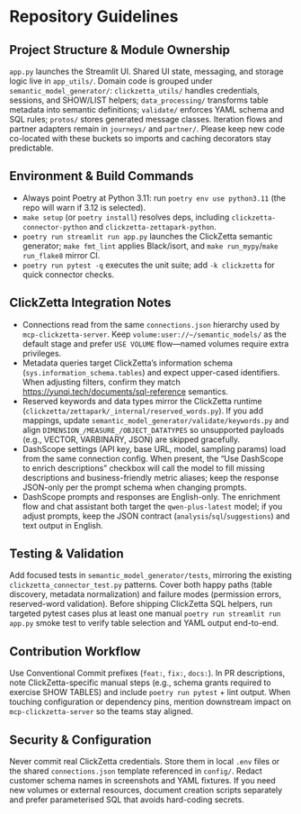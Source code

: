 # Repository Guidelines

## Project Structure & Module Ownership
`app.py` launches the Streamlit UI. Shared UI state, messaging, and storage logic live in `app_utils/`. Domain code is grouped under `semantic_model_generator/`: `clickzetta_utils/` handles credentials, sessions, and SHOW/LIST helpers; `data_processing/` transforms table metadata into semantic definitions; `validate/` enforces YAML schema and SQL rules; `protos/` stores generated message classes. Iteration flows and partner adapters remain in `journeys/` and `partner/`. Please keep new code co-located with these buckets so imports and caching decorators stay predictable.

## Environment & Build Commands
- Always point Poetry at Python 3.11: run `poetry env use python3.11` (the repo will warn if 3.12 is selected).
- `make setup` (or `poetry install`) resolves deps, including `clickzetta-connector-python` and `clickzetta-zettapark-python`.
- `poetry run streamlit run app.py` launches the ClickZetta semantic generator; `make fmt_lint` applies Black/isort, and `make run_mypy`/`make run_flake8` mirror CI.
- `poetry run pytest -q` executes the unit suite; add `-k clickzetta` for quick connector checks.

## ClickZetta Integration Notes
- Connections read from the same `connections.json` hierarchy used by `mcp-clickzetta-server`. Keep `volume:user://~/semantic_models/` as the default stage and prefer `USE VOLUME` flow—named volumes require extra privileges.
- Metadata queries target ClickZetta’s information schema (`sys.information_schema.tables`) and expect upper-cased identifiers. When adjusting filters, confirm they match https://yunqi.tech/documents/sql-reference semantics.
- Reserved keywords and data types mirror the ClickZetta runtime (`clickzetta/zettapark/_internal/reserved_words.py`). If you add mappings, update `semantic_model_generator/validate/keywords.py` and align `DIMENSION_/MEASURE_/OBJECT_DATATYPES` so unsupported payloads (e.g., VECTOR, VARBINARY, JSON) are skipped gracefully.
- DashScope settings (API key, base URL, model, sampling params) load from the same connection config. When present, the “Use DashScope to enrich descriptions” checkbox will call the model to fill missing descriptions and business-friendly metric aliases; keep the response JSON-only per the prompt schema when changing prompts.
- DashScope prompts and responses are English-only. The enrichment flow and chat assistant both target the `qwen-plus-latest` model; if you adjust prompts, keep the JSON contract (`analysis`/`sql`/`suggestions`) and text output in English.

## Testing & Validation
Add focused tests in `semantic_model_generator/tests`, mirroring the existing `clickzetta_connector_test.py` patterns. Cover both happy paths (table discovery, metadata normalization) and failure modes (permission errors, reserved-word validation). Before shipping ClickZetta SQL helpers, run targeted pytest cases plus at least one manual `poetry run streamlit run app.py` smoke test to verify table selection and YAML output end-to-end.

## Contribution Workflow
Use Conventional Commit prefixes (`feat:`, `fix:`, `docs:`). In PR descriptions, note ClickZetta-specific manual steps (e.g., schema grants required to exercise SHOW TABLES) and include `poetry run pytest` + lint output. When touching configuration or dependency pins, mention downstream impact on `mcp-clickzetta-server` so the teams stay aligned.

## Security & Configuration
Never commit real ClickZetta credentials. Store them in local `.env` files or the shared `connections.json` template referenced in `config/`. Redact customer schema names in screenshots and YAML fixtures. If you need new volumes or external resources, document creation scripts separately and prefer parameterised SQL that avoids hard-coding secrets.
